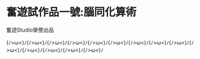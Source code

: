 # 奮遊試作品一號:腦同化算術
奮遊Studio榮譽出品

(ﾉ>ω<)ﾉ(ﾉ>ω<)ﾉ(ﾉ>ω<)ﾉ(ﾉ>ω<)ﾉ(ﾉ>ω<)ﾉ(ﾉ>ω<)ﾉ(ﾉ>ω<)ﾉ(ﾉ>ω<)ﾉ(ﾉ>ω<)ﾉ(ﾉ>ω<)ﾉ(ﾉ>ω<)ﾉ(ﾉ>ω<)ﾉ(ﾉ>ω<)ﾉ(ﾉ>ω<)ﾉ
